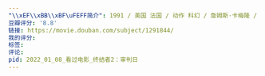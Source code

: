 ```yaml
---
"\\xEF\\xBB\\xBF\uFEFF简介": 1991 / 美国 法国 / 动作 科幻 / 詹姆斯·卡梅隆 / 阿诺·施瓦辛格 琳达·汉密尔顿
豆瓣评分: '8.8'
链接: https://movie.douban.com/subject/1291844/
我的评分:
标签:
评论:
pid: 2022_01_08_看过电影_终结者2：审判日
---
```

